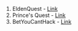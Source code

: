 1. EldenQuest - [Link](https://areymadhav.itch.io/eldenquest)
2. Prince's Quest - [Link](https://areymadhav.itch.io/eldenquest)
3. BetYouCantHack - [Link](https://areymadhav.itch.io/eldenquest)
